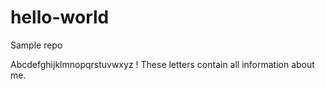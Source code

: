 # hello-world
Sample repo

Abcdefghijklmnopqrstuvwxyz ! These letters contain all information about me.
